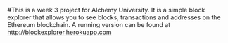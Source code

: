 #This is a week 3 project for Alchemy University. It is a simple block explorer that allows you to see blocks, transactions and addresses on the Ethereum blockchain. A running version can be found at http://blockexplorer.herokuapp.com
